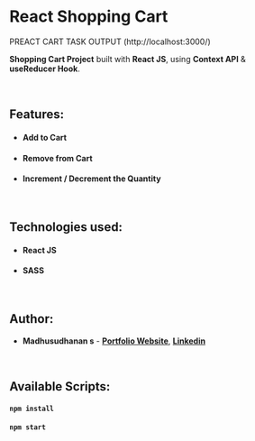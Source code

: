 # React Shopping Cart
PREACT CART TASK OUTPUT (http://localhost:3000/)

**Shopping Cart Project** built with **React JS**, using **Context API** & **useReducer Hook**.

<br/>

## Features:

- #### Add to Cart
- #### Remove from Cart
- #### Increment / Decrement the Quantity

<br/>

## Technologies used:

- #### **React JS**
- #### **SASS**

<br/>

## Author:

- **Madhusudhanan s** - **[Portfolio Website](https://github.com/mingomadhu)**, **[Linkedin](https://app.netlify.com/teams/sanjaimadhu8220/sites)**

<br/>

## Available Scripts:

#### `npm install`

#### `npm start`

